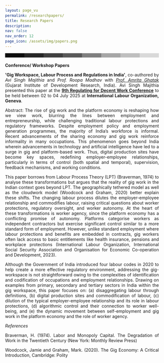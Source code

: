 ```yaml
---
layout: page_vu
permalink: /researchpapers/
title: Research Papers
description:
nav: false
nav_order: 12
page_icon: /assets/img/papers.png
---
```

<html>
<img align="left" src="/assets/img/topbar_space_grey.png" alt="side" width="975"/><br>
<p>
</p>
</html>
<html>
 <p>
    
 </p>
 </html>

**Conference/ Workshop Papers** 

<p style="text-align: justify;">
<b>'Gig Workspace, Labour Process and Regulations in India'</b>, co-authored by <i>Avi Singh Majithia</i> and <i>Prof. Roopa Madhav</i> with <a href="https://gidr.ac.in/faculty/22"><i>Prof. Amrita Ghatak</i></a> (Gujarat Institute of Development Research, India). Avi Singh Majithia presented this paper at the <strong><a href="https://www.conftool.org/rdw2025/index.php?page=browseSessions&path=adminSessions&mode=list&presentations=show">9th Regulating for Decent Work Conference</a></strong> to be held between 02 to 04 July 2025 at <strong>International Labour Organization, Geneva</strong>.
</p>

<p style="text-align: justify;">
Abstract: The rise of gig work and the platform economy is reshaping how we view work, blurring the lines between employment and entrepreneurship, while challenging traditional labour protections and regulatory frameworks. Despite employment policy and employment generation programmes, the majority of India’s workforce is informal. Recent advancements of the sharing economy and gig work reinforce informality in many occupations. This phenomenon goes beyond India wherein advancements in technology and artificial intelligence have led to a surge in gig and platform-based work. Thus, digital production sites have become key spaces, redefining employer-employee relationships, particularly in terms of control (both spatial and temporal), supervision, feedback mechanisms, and working conditions.
</p>

<p style="text-align: justify;">
This paper borrows from Labour Process Theory (LPT) (Braverman, 1974) to analyse these transformations but argues that the reality of gig work in the Indian context goes beyond LPT. The geographically tethered model as well as the cloudwork model (Woodcock and Graham, 2020) better explain these shifts. The changing labour process dilutes the employer-employee relationship and commodifies labour, raising critical questions about worker protections, regulatory oversight, and worker autonomy. At the heart of these transformations is worker agency, since the platform economy has a conflicting promise of autonomy. Platforms categorise workers as independent contractors but exercise significant control similar to a more standard form of employment. However, unlike standard employment where labour protections and benefits are embedded in contracts, gig workers often lack access to basic entitlements like health insurance, pensions and workplace protections (International Labour Organization, International Social Security Association and Organisation for Economic Co-operation and Development, 2023).
</p>
  
<p style="text-align: justify;">
Although the Government of India introduced four labour codes in 2020 to help create a more effective regulatory environment, addressing the gig-workspace is not straightforward owing to the complexities of identification and codification of occupations and employment relationships. Drawing on examples from primary, secondary and tertiary sectors in India within the gig workspace, this paper focuses on: (a) disaggregating labour through definitions, (b) digital production sites and commodification of labour, (c) dilution of the typical employer-employee relationship and its role in labour protections, (d) algorithmic control and their connection to worker well-being, and (e) the dynamic movement between self-employment and gig work in the platform economy and the role of worker agency.
</p>

_References_

<p style="text-align: justify;">
Braverman, H. (1974). Labor and Monopoly Capital. The Degradation of Work in the Twentieth Century (New York: Monthly Review Press)
</p>
<p style="text-align: justify;">
Woodcock, Jamie and Graham, Mark. (2020). The Gig Economy: A Critical Introduction, Cambridge: Polity
</p>
